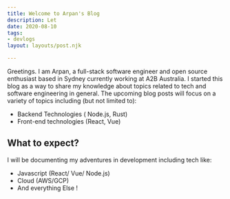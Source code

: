 ```yaml
---
title: Welcome to Arpan's Blog
description: Let
date: 2020-08-10
tags:
- devlogs
layout: layouts/post.njk

---
```

Greetings. I am Arpan, a full-stack software engineer and open source enthusiast based in Sydney currently working at A2B Australia. I started this blog as a way to share my knowledge about topics related to tech and software engineering in general. The upcoming blog posts will focus on a variety of topics including (but not limited to):

* Backend Technologies ( Node.js, Rust) 
* Front-end technologies (React, Vue)

## What to expect?

I will be documenting my adventures in development including tech like:

* Javascript (React/ Vue/ Node.js)
* Cloud (AWS/GCP)
* And everything Else !